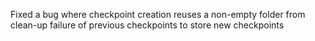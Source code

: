 Fixed a bug where checkpoint creation reuses a non-empty folder from clean-up failure of previous checkpoints to store new checkpoints
